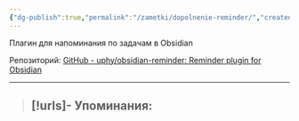```yaml
---
{"dg-publish":true,"permalink":"/zametki/dopolnenie-reminder/","created":"2024-07-11 00:53"}
---
```


Плагин для напоминания по задачам в Obsidian

Репозиторий: [GitHub - uphy/obsidian-reminder: Reminder plugin for Obsidian](https://github.com/uphy/obsidian-reminder)

---
> [!urls]- Упоминания:
> - 